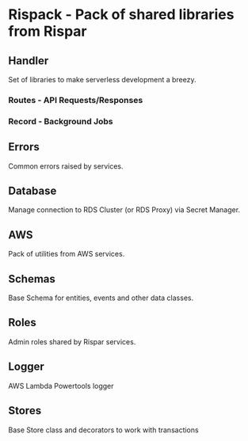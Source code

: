 # Rispack - Pack of shared libraries from Rispar


## Handler
Set of libraries to make serverless development a breezy.

### Routes - API Requests/Responses

### Record - Background Jobs


## Errors
Common errors raised by services.

## Database
Manage connection to RDS Cluster (or RDS Proxy) via Secret Manager.

## AWS
Pack of utilities from AWS services.

## Schemas
Base Schema for entities, events and other data classes.

## Roles
Admin roles shared by Rispar services.

## Logger
AWS Lambda Powertools logger
## Stores
Base Store class and decorators to work with transactions